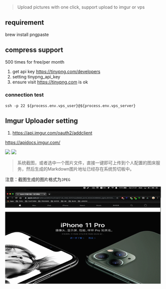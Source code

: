 > Upload pictures with one click, support upload to imgur or vps


## requirement

brew install pngpaste


## compress support

500 times for free/per month

1. get api key https://tinypng.com/developers
2. setting tinypng_api_key
3. ensure visit https://tinypng.com is ok


### connection test

`ssh -p 22 ${process.env.vps_user}@${process.env.vps_server}`


## Imgur Uploader setting
1. https://api.imgur.com/oauth2/addclient

https://apidocs.imgur.com/



![](https://img.shields.io/badge/version-v2.8-green?style=for-the-badge)
[![](https://img.shields.io/badge/download-click-blue?style=for-the-badge)](https://github.com/alanhe421/alfred-workflows/raw/master/pic-uploader/Pic%20Uploader.alfredworkflow)




<!-- more -->
> 系统截图，或者选中一个图片文件，直接一键即可上传到个人配置的图床服务，然后生成的Markdown图片地址已经存在系统剪切板中。


注意：截图生成的图片格式为`JPEG`

![](screenshots/2020-04-04-221152.gif)
